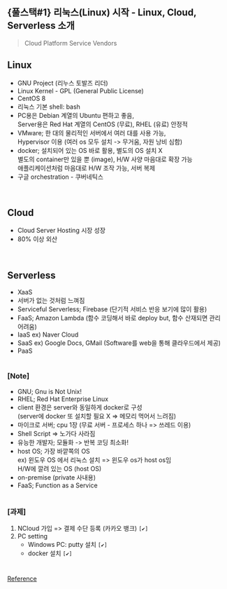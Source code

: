 ## {풀스택#1} 리눅스(Linux) 시작 - Linux, Cloud, Serverless 소개

> Cloud Platform Service Vendors

## **Linux**

- GNU Project (리누스 토발즈 리더)
- Linux Kernel - GPL (General Public License)
- CentOS 8
- 리눅스 기본 shell: bash
- PC용은 Debian 계열의 Ubuntu 편하고 좋음, <br/>
  Server용은 Red Hat 계열의 CentOS (무료), RHEL (유료) 안정적
- VMware; 한 대의 물리적인 서버에서 여러 대를 사용 가능, <br/>
  Hypervisor 이용 (여러 os 모두 설치 -> 무거움, 자원 낭비 심함) <br/>
- docker; 설치되어 있는 OS 바로 활용, 별도의 OS 설치 X <br/>
  별도의 container만 있을 뿐 (image), H/W 사양 마음대로 확장 가능 <br/>
  애플리케이션처럼 마음대로 H/W 조작 가능, 서버 복제
- 구글 orchestration - 쿠버네틱스

<br/>

## **Cloud**

- Cloud Server Hosting 시장 성장
- 80% 이상 외산

<br/>

## **Serverless**

- XaaS
- 서버가 없는 것처럼 느껴짐
- Serviceful Serverless; Firebase (단기적 서비스 반응 보기에 많이 활용)
- FaaS; Amazon Lambda (함수 코딩해서 바로 deploy but, 함수 산재되면 관리 어려움)
- IaaS ex) Naver Cloud
- SaaS ex) Google Docs, GMail (Software를 web을 통해 클라우드에서 제공)
- PaaS

#

### [Note]

- GNU; Gnu is Not Unix!
- RHEL; Red Hat Enterprise Linux
- client 환경은 server와 동일하게 docker로 구성 <br/>
  (server에 docker 또 설치할 필요 X => 메모리 먹어서 느려짐)
- 마이크로 서버; cpu 1장 (무료 서버 - 프로세스 하나 => 쓰레드 이용)
- Shell Script => 노가다 사라짐
- 유능한 개발자; 모듈화 -> 반복 코딩 최소화!
- host OS; 가장 바깥쪽의 OS <br/>
  ex) 윈도우 OS 에서 리눅스 설치 => 윈도우 os가 host os임 <br/>
  H/W에 깔려 있는 OS (host OS)
- on-premise (private 사내용)
- FaaS; Function as a Service

#

### [과제]

1. NCloud 가입 => 결제 수단 등록 (카카오 뱅크) `[✔]`
2. PC setting
   - Windows PC: putty 설치 `[✔]`
   - docker 설치 `[✔]`

#

[Reference](https://www.youtube.com/watch?v=B0ExqP8dVjk&list=PLEOnZ6GeucBVj0V5JFQx_6XBbZrrynzMh&index=10)
